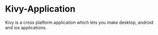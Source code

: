 # Kivy-Application
Kivy is a cross platform application which lets you make desktop, android and ios applications.
